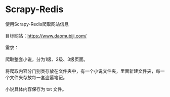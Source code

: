 # Scrapy-Redis
使用Scrapy-Redis爬取网站信息<br/><br/>
目标网站：https://www.daomubiji.com/<br/><br/>
需求：<br/><br/>
爬取整套小说，分为1级、2级、3级页面。<br/><br/>
将爬取内容分门别类存放在文件夹中，有一个小说文件夹，里面新建文件夹，每一个文件夹存放每一套盗墓笔记。<br/><br/>
小说具体内容保存为 txt 文件。 

